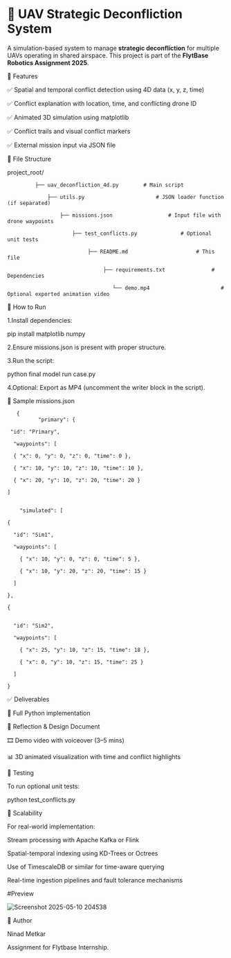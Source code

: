 # 🚁 UAV Strategic Deconfliction System

A simulation-based system to manage **strategic deconfliction** for multiple UAVs operating in shared airspace. This project is part of the **FlytBase Robotics Assignment 2025**.

📌 Features

✅ Spatial and temporal conflict detection using 4D data (x, y, z, time)

✅ Conflict explanation with location, time, and conflicting drone ID

✅ Animated 3D simulation using matplotlib

✅ Conflict trails and visual conflict markers

✅ External mission input via JSON file

📁 File Structure

project_root/
             
             ├── uav_deconfliction_4d.py        # Main script
                 
                 ├── utils.py                       # JSON loader function (if separated)
                     
                     ├── missions.json                  # Input file with drone waypoints
                         
                         ├── test_conflicts.py              # Optional unit tests
                              
                              ├── README.md                      # This file
                                   
                                   ├── requirements.txt               # Dependencies
                                      
                                      └── demo.mp4                       # Optional exported animation video


🚀 How to Run

1.Install dependencies:

pip install matplotlib numpy

2.Ensure missions.json is present with proper structure.

3.Run the script:

python final model run case.py

4.Optional: Export as MP4 (uncomment the writer block in the script).

📂 Sample missions.json


       {
              "primary": {
     
     "id": "Primary",
     
      "waypoints": [
      
      { "x": 0, "y": 0, "z": 0, "time": 0 },
      
      { "x": 10, "y": 10, "z": 10, "time": 10 },
      
      { "x": 20, "y": 10, "z": 20, "time": 20 }
    
    ]
  
  
        "simulated": [
  
    {
    
      "id": "Sim1",
      
      "waypoints": [
      
        { "x": 10, "y": 0, "z": 0, "time": 5 },
        
        { "x": 10, "y": 20, "z": 20, "time": 15 }
      
      ]
    
    },
    
    {
    
      
      "id": "Sim2",
      
      "waypoints": [
      
        { "x": 25, "y": 10, "z": 15, "time": 18 },
        
        { "x": 0, "y": 10, "z": 15, "time": 25 }
      
      ]
    
    }
  
  
✅ Deliverables

📁 Full Python implementation

📝 Reflection & Design Document

🎞️ Demo video with voiceover (3–5 mins)

📊 3D animated visualization with time and conflict highlights

🔬 Testing

To run optional unit tests:

python test_conflicts.py

🧠 Scalability

For real-world implementation:

Stream processing with Apache Kafka or Flink

Spatial-temporal indexing using KD-Trees or Octrees

Use of TimescaleDB or similar for time-aware querying

Real-time ingestion pipelines and fault tolerance mechanisms




#Preview 

![Screenshot 2025-05-10 204538](https://github.com/user-attachments/assets/8080a2b9-f206-41f0-94ca-c4bf3d2307c1)



👤 Author

Ninad Metkar

Assignment for Flytbase Internship.
